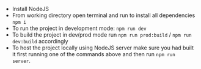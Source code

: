 - Install NodeJS
- From working directory open terminal and run to install all dependencies `npm i`
- To run the project in development mode: `npm run dev`
- To build the project in dev/prod mode run `npm run prod:build` / `npm run dev:build` accordingly
- To host the project locally using NodeJS server make sure you had built it first running one of the commands above and then run `npm run server`. 

